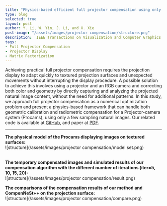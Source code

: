 ```yaml
---
title: "Physics-based efficient full projector compensation using only natural imagess"
type: blog
selected: true
layout: post
author: Y. Li, W. Yin, J. Li, and X. Xie
post-image: "/assets/images/projector compensation/structure.png"
description:  IEEE Transactions on Visualization and Computer Graphics
tags:
- Full Projector Compensation
- Projector Display
- Matrix Factorization
---
```


Achieving practical full projector compensation requires the projection display to adapt quickly to textured projection surfaces and unexpected movements without interrupting the display procedure. A possible solution to achieve this involves using a projector and an RGB camera and correcting both color and geometry by directly capturing and analyzing the projected natural image content, without the need for additional patterns. In this study, we approach full projector compensation as a numerical optimization problem and present a physics-based framework that can handle both geometric calibration and radiometric compensation for a Projector-camera system (Procams), using only a few sampling natural images. 
Our related code is available at <a href="https://github.com/kylin-leo/FullProjectorCompensation" target="_blank">GitHub</a>, 
and paper at <a href="https://www.techrxiv.org/articles/preprint/Efficient_Full_Projector_Compensation_using_Natural_Images/20359341" target="_blank">PDF</a>.

---

**The physical model of the Procams displaying images on textured surfaces:**<br>
![structure](/assets/images/projector compensation/model set.png)
<br><br>

**The temporary compensated images and simulated results of our compensation algorithm with the different number of iterations (iter=5, 10, 15, 20):**<br>
![structure](/assets/images/projector compensation/result.png)

**The comparisons of the compensation results of our method and CompenNeSt++ on the projection surface:**<br>
![structure](/assets/images/projector compensation/compare.png)

